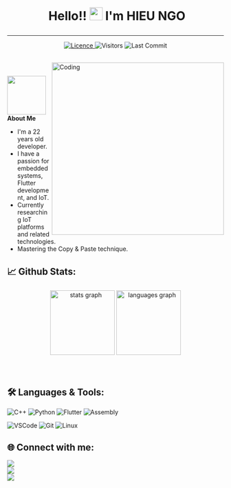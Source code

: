 # <p align="center">️ **Hello!! <img src="https://raw.githubusercontent.com/KarthikNayak024/KarthikNayak024/master/assets/wave.gif" alt="waving hand" width="30px"> I'm HIEU NGO** </p>

---

<p align="center">
<a href="https://github.com/hieungo0503/hieungo0503/blob/main/LICENSE">
<img alt="Licence" src="https://img.shields.io/badge/license-BY--NC-brightgreen?logo=BY-NC"/>
</a>
<img alt="Visitors" src="https://komarev.com/ghpvc/?username=hieungo0503&style=flat&labelColor=black&logo=github&label=PROFILE+VIEWS&color=29bf12"/>
<img alt="Last Commit" src="https://img.shields.io/github/last-commit/hieungo0503/hieungo0503?logo=markdown&label=LAST+UPDATE&color=29bf12&style=flat">
</p>

</br>

<img align="right" alt="Coding" width="400" src="https://media.giphy.com/media/v1.Y2lkPTc5MGI3NjExODM5dmlzaTl5OWlvbW8yaW9qcjZmdGhlMWZiNG4zMXh2azVhdnh2YSZlcD12MV9pbnRlcm5hbF9naWZfYnlfaWQmY3Q9Zw/76JR4yqX2AQTJTgrcj/giphy-downsized-large.gif">
</br>

 <img src="https://media.giphy.com/media/WUlplcMpOCEmTGBtBW/giphy.gif" width="90"> **About Me**

- I'm a 22 years old developer.
- I have a passion for embedded systems, Flutter development, and IoT.
- Currently researching IoT platforms and related technologies.
- Mastering the Copy & Paste technique.

## 📈 **Github Stats:**

###

<div align="center">
   <img src="https://github-readme-stats.vercel.app/api?username=hieungo0503&show_icons=true&theme=dark" height="150" alt="stats graph" />
  <img src="https://github-readme-stats.vercel.app/api/top-langs?username=hieungo0503&locale=en&hide_title=false&layout=compact&card_width=320&langs_count=5&theme=dark&hide_border=false" height="150" alt="languages graph"  />
</div>

###

</br>

## 🛠️ **Languages & Tools:**

![C++](https://img.shields.io/badge/c++%20-%2300599C.svg?&style=for-the-badge&logo=c%2B%2B&ogoColor=white)
![Python](https://img.shields.io/badge/python-3670A0?style=for-the-badge&logo=python&logoColor=ffdd54)
![Flutter](https://img.shields.io/badge/-Flutter-02569B?style=for-the-badge&logo=flutter&logoColor=white)
![Assembly](https://img.shields.io/badge/assembly-008080?style=for-the-badge)

![VSCode](https://img.shields.io/badge/-vscode-007ACC?style=for-the-badge&logo=visual-studio-code)
![Git](https://img.shields.io/badge/git%20-%23F05032.svg?&style=for-the-badge&logo=git&logoColor=white)
![Linux](https://img.shields.io/badge/-linux-FCC624?style=for-the-badge&logo=linux&logoColor=black)

## 🌐 **Connect with me:** ️

[<img src="https://img.shields.io/badge/LinkedIn-hieu--ngo-informational?style=for-the-badge&labelColor=black&logo=linkedin&logoColor=0077b5&&color=0077b5"/>][linkedin] </br>
[<img src="https://img.shields.io/badge/Gmail-hieungo0503@gmail.com-informational?style=for-the-badge&labelColor=black&logoColor=d14836&logo=gmail&color=d14836"/>][gmail] </br>
[<img src="https://img.shields.io/badge/Github-hieungo0503-informational?style=for-the-badge&labelColor=black&logo=github&color=7d88e6"/>][github] </br>

</br>

<!-- Links of Definitions -->

[linkedin]: https://www.linkedin.com/in/hieu-ngo-6a1a82266/
[gmail]: mailto:hieungo0503@gmail.com
[github]: https://github.com/hieungo0503
